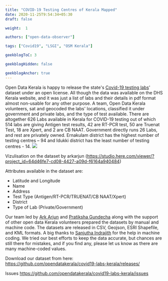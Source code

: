 ```yaml
---
title: "COVID-19 Testing Centres of Kerala Mapped"
date: 2020-11-25T9:54:34+05:30
draft: false

weight:  1

authors: ["open-data-observer"]

tags: ["Covid19", "LSGI", "OSM Kerala"]

geekblogToC: 3

geekblogHidden: false

geekblogAnchor: true
---
```

Open Data Kerala is happy to release the state's [Covid-19 testing labs](https://github.com/opendatakerala/covid19-labs-kerala)' dataset under an open license. All though the data was available on the DHS Kerala website, and it was just a list of labs and their details in pdf format almost non-usable for any other purpose. A team, Open Data Kerala volunteers, sat and geocoded the labs' locations, classified it under government and private labs, and the type of test available. There are altogether 626 Labs available in Kerala for COVID-19 testing out of which 514 labs are giving Antigen test results, 42 are RT-PCR test, 50 are Truenat Test, 18 are Xpert, and 2 are CB NAAT. Government directly runs 26 Labs, and rest are privately owned. Ernakulam district has the highest number of testing centres – 94 and Idukki district has the least number of testing centres - 14.
![](https://i.imgur.com/J2dF0Bl.png)

Vizulisation on the dataset by arkarjun (https://studio.here.com/viewer/?project_id=64d46fe7-cd08-4427-a09d-f6164a940484)

Attributes available in the dataset are: 
* Latitude and Longitude
* Name
* Address
* Test Type (Antigen/RT-PCR/TRUENAT/CB NAAT/Xpert)
* District
* Type of Lab (Private/Government)

Our team led by [Ark Arjun](https://twitter.com/arkarjun) and [Pratiksha Gundecha](https://www.linkedin.com/in/pratikshagundecha/) along with the support of other open data Kerala volunteers prepared the datasets by manual and machine code. The datasets are released in CSV, Geojson, ESRI Shapefile, and KML formats. A big thanks to [Sanjutha Indrajith](https://www.linkedin.com/in/sanjutha-indrajit-357b60132/) for the help in machine coding. We tried our best efforts to keep the data accurate, but chances are still there for mistakes, and if you find any, please let us know as there are many machine-coded values.

Download our dataset from here: https://github.com/opendatakerala/covid19-labs-kerala/releases/

Issues https://github.com/opendatakerala/covid19-labs-kerala/issues
